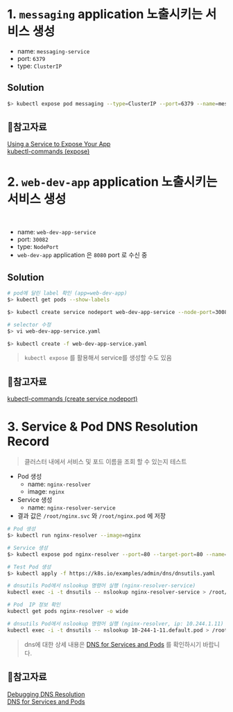 # 1. `messaging` application 노출시키는 서비스 생성

- name: `messaging-service`
- port: `6379`
- type: `ClusterIP`

## Solution
```bash
$> kubectl expose pod messaging --type=ClusterIP --port=6379 --name=messaging-service
```

## 📖참고자료
[Using a Service to Expose Your App](https://kubernetes.io/docs/tutorials/kubernetes-basics/expose/expose-intro/)  
[kubectl-commands (expose)](https://kubernetes.io/docs/reference/generated/kubectl/kubectl-commands#expose)

# 2. `web-dev-app` application 노출시키는 서비스 생성
 
- name: `web-dev-app-service` 
- port: `30082` 
- type: `NodePort`
- `web-dev-app` application 은 `8080` port 로 수신 중

## Solution
```bash
# pod에 달린 label 확인 (app=web-dev-app)
$> kubectl get pods --show-labels

$> kubectl create service nodeport web-dev-app-service --node-port=30082 --tcp=8080:8080 --dry-run=client -o yaml > web-dev-app-service.yaml

# selector 수정
$> vi web-dev-app-service.yaml

$> kubectl create -f web-dev-app-service.yaml
```

> `kubectl expose` 를 활용해서 service를 생성할 수도 있음

## 📖참고자료
[kubectl-commands (create service nodeport)](https://kubernetes.io/docs/reference/generated/kubectl/kubectl-commands#-em-service-nodeport-em-)


# 3. Service & Pod DNS Resolution Record
> 클러스터 내에서 서비스 및 포드 이름을 조회 할 수 있는지 테스트

- Pod 생성
    - name: `nginx-resolver`
    - image: `nginx`
- Service 생성
    - name: `nginx-resolver-service`
- 결과 값은 `/root/nginx.svc` 와 `/root/nginx.pod` 에 저장

```bash
# Pod 생성
$> kubectl run nginx-resolver --image=nginx

# Service 생성
$> kubectl expose pod nginx-resolver --port=80 --target-port=80 --name=nginx-resolver-service

# Test Pod 생성
$> kubectl apply -f https://k8s.io/examples/admin/dns/dnsutils.yaml

# dnsutils Pod에서 nslookup 명령어 실행 (nginx-resolver-service)
kubectl exec -i -t dnsutils -- nslookup nginx-resolver-service > /root/nginx.svc

# Pod  IP 정보 확인
kubectl get pods nginx-resolver -o wide

# dnsutils Pod에서 nslookup 명령어 실행 (nginx-resolver, ip: 10.244.1.11)
kubectl exec -i -t dnsutils -- nslookup 10-244-1-11.default.pod > /root/nginx.pod
```

> dns에 대한 상세 내용은 [DNS for Services and Pods](https://kubernetes.io/docs/concepts/services-networking/dns-pod-service/) 를 확인하시기 바랍니다.

## 📖참고자료
[Debugging DNS Resolution](https://kubernetes.io/docs/tasks/administer-cluster/dns-debugging-resolution/)  
[DNS for Services and Pods](https://kubernetes.io/docs/concepts/services-networking/dns-pod-service/)
